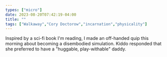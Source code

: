 ```yaml
---
types: ["micro"]
date: 2023-08-20T07:42:19-04:00
title: ""
tags: ["Walkaway","Cory Doctorow","incarnation","physicality"]
---
```

Inspired by a sci-fi book I'm reading, I made an off-handed quip this morning about becoming a disembodied simulation. Kiddo responded that she preferred to have a "huggable, play-withable" daddy.
